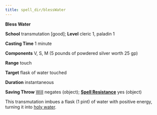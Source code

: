 ```yaml
---
title: spell_dir/blessWater
---
```

 **Bless Water**

**School** transmutation [good]; **Level** cleric 1, paladin 1

**Casting Time** 1 minute

**Components** V, S, M (5 pounds of powdered silver worth 25 gp)

**Range** touch

**Target** flask of water touched

**Duration** instantaneous

**Saving Throw** [Will](../combat#_will) negates (object); **[Spell Resistance](../glossary#_spell-resistance)** yes (object)

This transmutation imbues a flask (1 pint) of water with positive energy, turning it into [holy water](../equipment#_special-substances-and-items).

